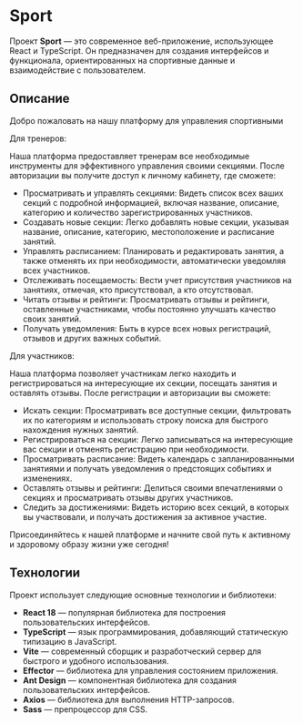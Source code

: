 # Sport

Проект **Sport** — это современное веб-приложение, использующее React и TypeScript. Он предназначен для создания интерфейсов и функционала, ориентированных на спортивные данные и взаимодействие с пользователем.

## Описание

Добро пожаловать на нашу платформу для управления спортивными 

Для тренеров:

Наша платформа предоставляет тренерам все необходимые инструменты для эффективного управления своими секциями. После авторизации вы получите доступ к личному кабинету, где сможете:

- Просматривать и управлять секциями: Видеть список всех ваших секций с подробной информацией, включая название, описание, категорию и количество зарегистрированных участников.
- Создавать новые секции: Легко добавлять новые секции, указывая название, описание, категорию, местоположение и расписание занятий.
- Управлять расписанием: Планировать и редактировать занятия, а также отменять их при необходимости, автоматически уведомляя всех участников.
- Отслеживать посещаемость: Вести учет присутствия участников на занятиях, отмечая, кто присутствовал, а кто отсутствовал.
- Читать отзывы и рейтинги: Просматривать отзывы и рейтинги, оставленные участниками, чтобы постоянно улучшать качество своих занятий.
- Получать уведомления: Быть в курсе всех новых регистраций, отзывов и других важных событий.

Для участников:

Наша платформа позволяет участникам легко находить и регистрироваться на интересующие их секции, посещать занятия и оставлять отзывы. После регистрации и авторизации вы сможете:


- Искать секции: Просматривать все доступные секции, фильтровать их по категориям и использовать строку поиска для быстрого нахождения нужных занятий.
- Регистрироваться на секции: Легко записываться на интересующие вас секции и отменять регистрацию при необходимости.
- Просматривать расписание: Видеть календарь с запланированными занятиями и получать уведомления о предстоящих событиях и изменениях.
- Оставлять отзывы и рейтинги: Делиться своими впечатлениями о секциях и просматривать отзывы других участников.
- Следить за достижениями: Видеть историю всех секций, в которых вы участвовали, и получать достижения за активное участие.

Присоединяйтесь к нашей платформе и начните свой путь к активному и здоровому образу жизни уже сегодня!

## Технологии

Проект использует следующие основные технологии и библиотеки:

- **React 18** — популярная библиотека для построения пользовательских интерфейсов.
- **TypeScript** — язык программирования, добавляющий статическую типизацию в JavaScript.
- **Vite** — современный сборщик и разработческий сервер для быстрого и удобного использования.
- **Effector** — библиотека для управления состоянием приложения.
- **Ant Design** — компонентная библиотека для создания пользовательских интерфейсов.
- **Axios** — библиотека для выполнения HTTP-запросов.
- **Sass** — препроцессор для CSS.
